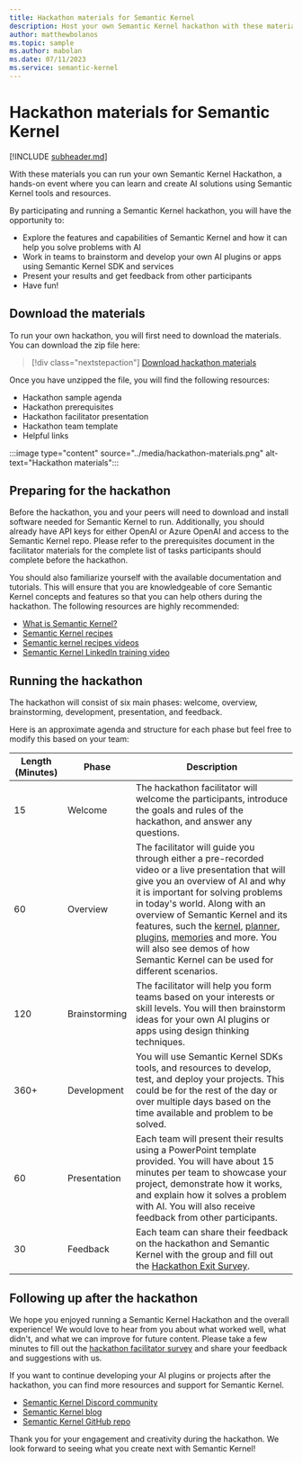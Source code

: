 ```yaml
---
title: Hackathon materials for Semantic Kernel
description: Host your own Semantic Kernel hackathon with these materials.
author: matthewbolanos
ms.topic: sample
ms.author: mabolan
ms.date: 07/11/2023
ms.service: semantic-kernel 
---
```

# Hackathon materials for Semantic Kernel

[!INCLUDE [subheader.md](../includes/pat_large.md)]

With these materials you can run your own Semantic Kernel Hackathon, a hands-on event where you can learn and create AI solutions using Semantic Kernel tools and resources. 

By participating and running a Semantic Kernel hackathon, you will have the opportunity to:

- Explore the features and capabilities of Semantic Kernel and how it can help you solve problems with AI
- Work in teams to brainstorm and develop your own AI plugins or apps using Semantic Kernel SDK and services
- Present your results and get feedback from other participants 
- Have fun!



## Download the materials
To run your own hackathon, you will first need to download the materials. You can download the zip file here:

> [!div class="nextstepaction"]
> [Download hackathon materials](https://aka.ms/sk/hack/materials)

Once you have unzipped the file, you will find the following resources:
- Hackathon sample agenda
- Hackathon prerequisites
- Hackathon facilitator presentation
- Hackathon team template
- Helpful links

:::image type="content" source="../media/hackathon-materials.png" alt-text="Hackathon materials":::

## Preparing for the hackathon
Before the hackathon, you and your peers will need to download and install software needed for Semantic Kernel to run. Additionally, you should already have API keys for either OpenAI or Azure OpenAI and access to the Semantic Kernel repo. Please refer to the prerequisites document in the facilitator materials for the complete list of tasks participants should complete before the hackathon.

You should also familiarize yourself with the available documentation and tutorials. This will ensure that you are knowledgeable of core Semantic Kernel concepts and features so that you can help others during the hackathon. The following resources are highly recommended:

- [What is Semantic Kernel?](../overview/index.md)
- [Semantic Kernel recipes](../get-started/tutorials.md)
- [Semantic kernel recipes videos](https://devblogs.microsoft.com/semantic-kernel/recipes/)
- [Semantic Kernel LinkedIn training video](https://www.linkedin.com/learning/introducing-semantic-kernel-building-ai-based-apps/introducing-semantic-kernel)

## Running the hackathon
The hackathon will consist of six main phases: welcome, overview, brainstorming, development, presentation, and feedback. 

Here is an approximate agenda and structure for each phase but feel free to modify this based on your team:

| Length (Minutes)  | Phase       | Description                                                                                                                                                                                                                                                                                                                                                                              |
| ----- | ----------- | ---------------------------------------------------------------------------------------------------------------------------------------------------------------------------------------------------------------------------------------------------------------------------------------------------------------------------------------------------------------------------------------- |
| 15  | Welcome     | The hackathon facilitator will welcome the participants, introduce the goals and rules of the hackathon, and answer any questions. |
| 60  | Overview    | The facilitator will guide you through either a pre-recorded video or a live presentation that will give you an overview of AI and why it is important for solving problems in today's world. Along with an overview of Semantic Kernel and its features, such the [kernel](../create-chains/kernel.md), [planner](../create-chains/planner.md), [plugins](../create-plugins/index.md), [memories](../memories/index.md) and more. You will also see demos of how Semantic Kernel can be used for different scenarios.                              |
| 120 | Brainstorming | The facilitator will help you form teams based on your interests or skill levels. You will then brainstorm ideas for your own AI plugins or apps using design thinking techniques.  |
| 360+ | Development | You will use Semantic Kernel SDKs tools, and resources to develop, test, and deploy your projects. This could be for the rest of the day or over multiple days based on the time available and problem to be solved. |
| 60 | Presentation   | Each team will present their results using a PowerPoint template provided. You will have about 15 minutes per team to showcase your project, demonstrate how it works, and explain how it solves a problem with AI. You will also receive feedback from other participants. |
| 30 | Feedback   | Each team can share their feedback on the hackathon and Semantic Kernel with the group and fill out the [Hackathon Exit Survey](https://aka.ms/sk/hack/feedback). |


## Following up after the hackathon
We hope you enjoyed running a Semantic Kernel Hackathon and the overall experience! We would love to hear from you about what worked well, what didn't, and what we can improve for future content. Please take a few minutes to fill out the [hackathon facilitator survey](https://aka.ms/sk/hack/facilitatorfeedback) and share your feedback and suggestions with us.

If you want to continue developing your AI plugins or projects after the hackathon, you can find more resources and support for Semantic Kernel.
 
- [Semantic Kernel Discord community](https://aka.ms/sk/discord)
- [Semantic Kernel blog](https://devblogs.microsoft.com/semantic-kernel/)
- [Semantic Kernel GitHub repo](https://github.com/microsoft/semantic-kernel)

Thank you for your engagement and creativity during the hackathon. We look forward to seeing what you create next with Semantic Kernel!